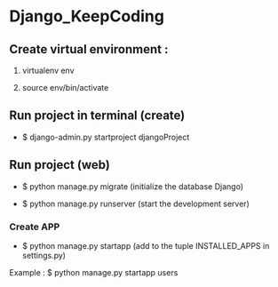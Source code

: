 # Django_KeepCoding

## Create virtual environment :

1. virtualenv env

2. source env/bin/activate

## Run project in terminal (create)

- $ django-admin.py startproject djangoProject


## Run project (web)

- $ python manage.py migrate  (initialize the database Django)

- $ python manage.py runserver  (start the development server)

### Create APP

- $ python manage.py startapp <name>
(add to the tuple INSTALLED_APPS in settings.py)

Example :  $ python manage.py startapp users